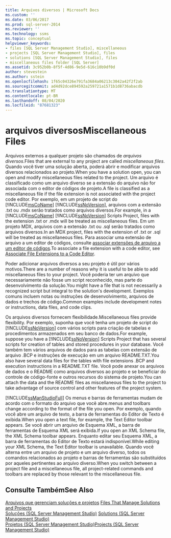```yaml
---
title: Arquivos diversos | Microsoft Docs
ms.custom: ''
ms.date: 03/06/2017
ms.prod: sql-server-2014
ms.reviewer: ''
ms.technology: ssms
ms.topic: conceptual
helpviewer_keywords:
- files [SQL Server Management Studio], miscellaneous
- projects [SQL Server Management Studio], files
- solutions [SQL Server Management Studio], files
- miscellaneous files folder [SQL Server]
ms.assetid: 3c952b0b-8f5f-4d86-9e5d-616c10b9df0d
author: stevestein
ms.author: sstein
ms.openlocfilehash: 1f65c04326e791fa3684a06213c3042a42f2f2ab
ms.sourcegitcommit: ad4d92dce894592a259721a1571b1d8736abacdb
ms.translationtype: MT
ms.contentlocale: pt-BR
ms.lasthandoff: 08/04/2020
ms.locfileid: "87681323"
---
```

# <a name="miscellaneous-files"></a><span data-ttu-id="c1c8a-102">arquivos diversos</span><span class="sxs-lookup"><span data-stu-id="c1c8a-102">Miscellaneous Files</span></span>
  <span data-ttu-id="c1c8a-103">Arquivos externos a qualquer projeto são chamados de *arquivos diversos*.</span><span class="sxs-lookup"><span data-stu-id="c1c8a-103">Files that are external to any project are called *miscellaneous files*.</span></span> <span data-ttu-id="c1c8a-104">Quando você tiver uma solução aberta, poderá abrir e modificar arquivos diversos relacionados ao projeto.</span><span class="sxs-lookup"><span data-stu-id="c1c8a-104">When you have a solution open, you can open and modify miscellaneous files related to the project.</span></span> <span data-ttu-id="c1c8a-105">Um arquivo é classificado como um arquivo diverso se a extensão do arquivo não for associada com o editor de códigos de projeto.</span><span class="sxs-lookup"><span data-stu-id="c1c8a-105">A file is classified as a miscellaneous file if the file extension is not associated with the project code editor.</span></span> <span data-ttu-id="c1c8a-106">Por exemplo, em um projeto de script do [!INCLUDE[msCoName](../../includes/msconame-md.md)] [!INCLUDE[ssNoVersion](../../includes/ssnoversion-md.md)], arquivos com a extensão .txt ou .mdx serão tratados como arquivos diversos.</span><span class="sxs-lookup"><span data-stu-id="c1c8a-106">For example, in a [!INCLUDE[msCoName](../../includes/msconame-md.md)] [!INCLUDE[ssNoVersion](../../includes/ssnoversion-md.md)] Scripts Project, files with the extension .txt or .mdx will be treated as miscellaneous files.</span></span> <span data-ttu-id="c1c8a-107">Em um projeto MDX, arquivos com a extensão .txt ou .sql serão tratados como arquivos diversos.</span><span class="sxs-lookup"><span data-stu-id="c1c8a-107">In an MDX project, files with the extension of .txt or .sql will be treated as miscellaneous files.</span></span> <span data-ttu-id="c1c8a-108">Para associar uma extensão de arquivo a um editor de códigos, consulte [associar extensões de arquivo a um editor de códigos](../../relational-databases/scripting/associate-file-extensions-to-a-code-editor.md).</span><span class="sxs-lookup"><span data-stu-id="c1c8a-108">To associate a file extension with a code editor, see [Associate File Extensions to a Code Editor](../../relational-databases/scripting/associate-file-extensions-to-a-code-editor.md).</span></span>  
  
 <span data-ttu-id="c1c8a-109">Poder adicionar arquivos diversos a seu projeto é útil por vários motivos.</span><span class="sxs-lookup"><span data-stu-id="c1c8a-109">There are a number of reasons why it is useful to be able to add miscellaneous files to your project.</span></span> <span data-ttu-id="c1c8a-110">Você poderia ter um arquivo que necessariamente não fosse um script reconhecido, mas parte do desenvolvimento da solução.</span><span class="sxs-lookup"><span data-stu-id="c1c8a-110">You might have a file that is not necessarily a recognized script but integral to the solution's development.</span></span> <span data-ttu-id="c1c8a-111">Exemplos comuns incluem notas ou instruções de desenvolvimento, arquivos de dados e trechos de código.</span><span class="sxs-lookup"><span data-stu-id="c1c8a-111">Common examples include development notes or instructions, data files, and code clips.</span></span>  
  
 <span data-ttu-id="c1c8a-112">Os arquivos diversos fornecem flexibilidade.</span><span class="sxs-lookup"><span data-stu-id="c1c8a-112">Miscellaneous files provide flexibility.</span></span> <span data-ttu-id="c1c8a-113">Por exemplo, suponha que você tenha um projeto de script do [!INCLUDE[ssNoVersion](../../includes/ssnoversion-md.md)] com vários scripts para criação de tabelas e procedimentos armazenados em seu banco de dados.</span><span class="sxs-lookup"><span data-stu-id="c1c8a-113">For example, suppose you have a [!INCLUDE[ssNoVersion](../../includes/ssnoversion-md.md)] Scripts Project that has several scripts for creation of tables and stored procedures in your database.</span></span> <span data-ttu-id="c1c8a-114">Você também tem vários arquivos de dados para as tabelas com extensão de arquivo .BCP e instruções de execução em um arquivo README.TXT.</span><span class="sxs-lookup"><span data-stu-id="c1c8a-114">You also have several data files for the tables with file extensions .BCP and execution instructions in a README.TXT file.</span></span> <span data-ttu-id="c1c8a-115">Você pode anexar os arquivos de dados e o README como arquivos diversos ao projeto e se beneficiar do controle de código-fonte e outros recursos do sistema de projeto.</span><span class="sxs-lookup"><span data-stu-id="c1c8a-115">You can attach the data and the README files as miscellaneous files to the project to take advantage of source control and other features of the project system.</span></span>  
  
 [!INCLUDE[ssManStudioFull](../../includes/ssmanstudiofull-md.md)] <span data-ttu-id="c1c8a-116">Os menus e barras de ferramentas mudam de acordo com o formato do arquivo que você abre.</span><span class="sxs-lookup"><span data-stu-id="c1c8a-116">menus and toolbars change according to the format of the file you open.</span></span> <span data-ttu-id="c1c8a-117">Por exemplo, quando você abre um arquivo de texto, a barra de ferramentas do Editor de Texto é exibida.</span><span class="sxs-lookup"><span data-stu-id="c1c8a-117">When you open a text file, for example, the Text Editor toolbar appears.</span></span> <span data-ttu-id="c1c8a-118">Se você abrir um arquivo de Esquema XML, a barra de ferramentas de Esquema XML será exibida.</span><span class="sxs-lookup"><span data-stu-id="c1c8a-118">If you open an XML Schema file, the XML Schema toolbar appears.</span></span> <span data-ttu-id="c1c8a-119">Enquanto editar seu Esquema XML, a barra de ferramentas do Editor de Texto estará indisponível.</span><span class="sxs-lookup"><span data-stu-id="c1c8a-119">While editing your XML Schema, the Text Editor toolbar is unavailable.</span></span> <span data-ttu-id="c1c8a-120">Quando você alterna entre um arquivo de projeto e um arquivo diverso, todos os comandos relacionados ao projeto e barras de ferramentas são substituídos por aqueles pertinentes ao arquivo diverso.</span><span class="sxs-lookup"><span data-stu-id="c1c8a-120">When you switch between a project file and a miscellaneous file, all project-related commands and toolbars are replaced by those relevant to the miscellaneous file.</span></span>  
  
## <a name="see-also"></a><span data-ttu-id="c1c8a-121">Consulte Também</span><span class="sxs-lookup"><span data-stu-id="c1c8a-121">See Also</span></span>  
 <span data-ttu-id="c1c8a-122">[Arquivos que gerenciam soluções e projetos](files-that-manage-solutions-and-projects.md) </span><span class="sxs-lookup"><span data-stu-id="c1c8a-122">[Files That Manage Solutions and Projects](files-that-manage-solutions-and-projects.md) </span></span>  
 <span data-ttu-id="c1c8a-123">[Soluções &#40;SQL Server Management Studio&#41;](solutions-sql-server-management-studio.md) </span><span class="sxs-lookup"><span data-stu-id="c1c8a-123">[Solutions &#40;SQL Server Management Studio&#41;](solutions-sql-server-management-studio.md) </span></span>  
 [<span data-ttu-id="c1c8a-124">Projetos &#40;SQL Server Management Studio&#41;</span><span class="sxs-lookup"><span data-stu-id="c1c8a-124">Projects &#40;SQL Server Management Studio&#41;</span></span>](projects-sql-server-management-studio.md)  
  
  
